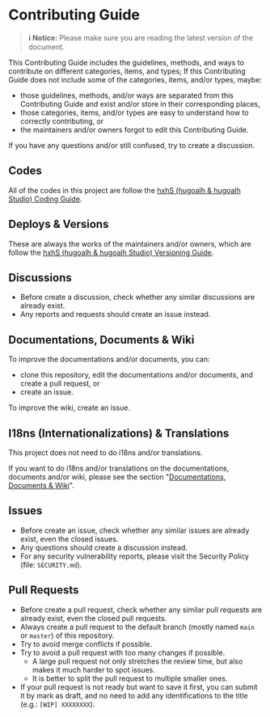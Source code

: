 # Contributing Guide

> **ℹ️ Notice:** Please make sure you are reading the latest version of the document.

This Contributing Guide includes the guidelines, methods, and ways to contribute on different categories, items, and types; If this Contributing Guide does not include some of the categories, items, and/or types, maybe:

- those guidelines, methods, and/or ways are separated from this Contributing Guide and exist and/or store in their corresponding places,
- those categories, items, and/or types are easy to understand how to correctly contributing, or
- the maintainers and/or owners forgot to edit this Contributing Guide.

If you have any questions and/or still confused, try to create a discussion.

## Codes

All of the codes in this project are follow the [hxhS (hugoalh & hugoalh Studio) Coding Guide](https://github.com/hugoalh/hugoalh/blob/main/guide/code/main.md).

## Deploys & Versions

These are always the works of the maintainers and/or owners, which are follow the [hxhS (hugoalh & hugoalh Studio) Versioning Guide](https://github.com/hugoalh/hugoalh/blob/main/guide/version/main.md).

## Discussions

- Before create a discussion, check whether any similar discussions are already exist.
- Any reports and requests should create an issue instead.

## Documentations, Documents & Wiki

To improve the documentations and/or documents, you can:

- clone this repository, edit the documentations and/or documents, and create a pull request, or
- create an issue.

To improve the wiki, create an issue.

## I18ns (Internationalizations) & Translations

This project does not need to do i18ns and/or translations.

If you want to do i18ns and/or translations on the documentations, documents and/or wiki, please see the section "[Documentations, Documents & Wiki](#documentations-documents--wiki)".

## Issues

- Before create an issue, check whether any similar issues are already exist, even the closed issues.
- Any questions should create a discussion instead.
- For any security vulnerability reports, please visit the Security Policy (file: `SECURITY.md`).

## Pull Requests

- Before create a pull request, check whether any similar pull requests are already exist, even the closed pull requests.
- Always create a pull request to the default branch (mostly named `main` or `master`) of this repository.
- Try to avoid merge conflicts if possible.
- Try to avoid a pull request with too many changes if possible.
  - A large pull request not only stretches the review time, but also makes it much harder to spot issues.
  - It is better to split the pull request to multiple smaller ones.
- If your pull request is not ready but want to save it first, you can submit it by mark as draft, and no need to add any identifications to the title (e.g.: `[WIP] XXXXXXXX`).
